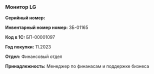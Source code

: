 ### Монитор LG </br>

**Серийный номер:**  </br>

**Инвентарный номер номер:** ЗБ-01165 </br>

**Код в 1С:** БП-00001097 </br>

**Год покупки:** 11.2023 </br>

**Отдел:** Финансовый отдел </br>

**Принадлежность:** Менеджер по финанасам и поддержке бизнеса </br>

